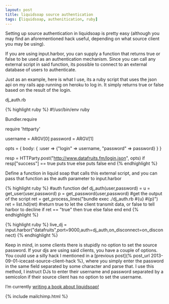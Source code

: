 ```yaml
---
layout: post
title: liquidsoap source authentication
tags: [liquidsoap, authenitication, ruby]
---
```


Setting up source authentication in liquidsoap is pretty easy (although you may find an aforementioned hack useful, depending on what source client you may be using).

If you are using input.harbor, you can supply a function that returns true or false to be used as an authentication mechanism. Since you can call any external script in said function, its possible to connect to an external database of users to authenticate.

Just as an example, here is what I use, its a ruby script that uses the json api on my rails app running on heroku to log in. It simply returns true or false based on the result of the login.

dj_auth.rb

{% highlight ruby %}
#!/usr/bin/env ruby

Bundler.require

require 'httparty'

username = ARGV[0]
password = ARGV[1]

opts = { body: { :user => {"login" => username, "password" => password} } }

resp = HTTParty.post("http://www.datafruits.fm/login.json", opts)
if resp["success"] == true
  puts true
else
  puts false
end
{% endhighlight %}

Define a function in liquid soap that calls this external script, and you can pass that function as the auth parameter to input.harbor

{% highlight ruby %}
#auth function
def dj_auth(user,password) =
  u = get_user(user,password)
  p = get_password(user,password)
  #get the output of the script
  ret = get_process_lines("bundle exec ./dj_auth.rb #{u} #{p}")
  ret = list.hd(ret)
  #return true to let the client transmit data, or false to tell harbor to decline
  if ret == "true" then
    true
  else
    false
  end
end
{% endhighlight %}

{% highlight ruby %}
live_dj = input.harbor("datafruits",port=9000,auth=dj_auth,on_disconnect=on_disconnect)
{% endhighlight %}

Keep in mind, in some clients there is stupidly no option to set the source
password. If your djs are using said clients, you have a couple of options. You
could use a silly hack I mentioned in a [previous post]{% post_url 2013-09-01-icecast-source-client-hack %}, where you simply enter the password in the same field separated by some character and parse that. I use this method, I instruct DJs to enter their username and password separated by a semicolon if their source client has no option to set the username.

I’m currently [writing a book about liquidsoap!](https://gumroad.com/products/JVXcv)

{% include mailchimp.html %}
